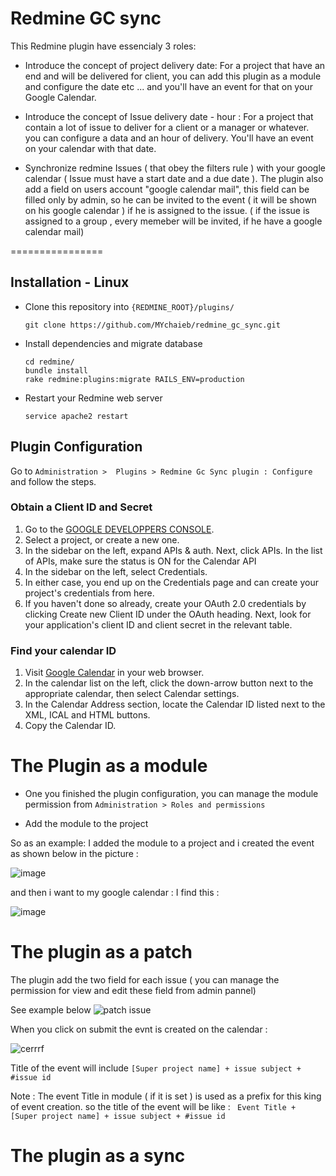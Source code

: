 Redmine GC sync 
================

This Redmine plugin have essencialy 3 roles: 

* Introduce the concept of project delivery date: For a project that have an end and will be delivered for client, you can add this plugin as a module and configure the date etc ... and you'll have an event for that on your Google Calendar. 

* Introduce the concept of Issue delivery date - hour : For a project that contain a lot of issue to deliver for a client or a manager or whatever. you can configure a data and an hour of delivery. You'll have an event on your calendar with that date. 

* Synchronize redmine Issues ( that obey the filters rule ) with your google calendar ( Issue must have a start date and a due date ). The plugin also add a field  on users account "google calendar mail", this field can be filled only by admin, so he can be invited to the event ( it will be shown on his google calendar ) if he is assigned to the issue. ( if the issue is assigned to a group , every memeber will be invited, if he have a google calendar mail)

================
## Installation - Linux
* Clone this repository into ```{REDMINE_ROOT}/plugins/```

	``` git clone https://github.com/MYchaieb/redmine_gc_sync.git ```

* Install dependencies and migrate database
	```console
	cd redmine/
	bundle install
	rake redmine:plugins:migrate RAILS_ENV=production
	```
* Restart your Redmine web server 
	```console 
	service apache2 restart 
	```

## Plugin Configuration

Go to ``` Administration >  Plugins > Redmine Gc Sync plugin : Configure ``` and follow the steps. 

### Obtain a Client ID and Secret  
 1. Go to the [GOOGLE DEVELOPPERS CONSOLE](https://console.developers.google.com/).
 2. Select a project, or create a new one.
 3. In the sidebar on the left, expand APIs & auth. Next, click APIs. In the list of APIs, make sure the status is ON for the Calendar API
 4. In the sidebar on the left, select Credentials.
 5. In either case, you end up on the Credentials page and can create your project's credentials from here.
 6. If you haven't done so already, create your OAuth 2.0 credentials by clicking Create new Client ID under the OAuth heading. Next, look for your application's client ID and client secret in the relevant table.

### Find your calendar ID 
 1. Visit [Google Calendar](https://www.google.com/calendar/) in your web browser.
 2. In the calendar list on the left, click the down-arrow button next to the appropriate calendar, then select Calendar settings.
 3. In the Calendar Address section, locate the Calendar ID listed next to the XML, ICAL and HTML buttons.
 4. Copy the Calendar ID.

 # The Plugin as a module 

 * One you finished the plugin configuration, you can manage the module permission from ```Administration > Roles and permissions ```

 * Add the module to the project 

 So as an example: I added the module to a project and i created the event as shown below in the picture :

 ![image](https://cloud.githubusercontent.com/assets/7374923/12647767/265ec59a-c5d7-11e5-9238-8f5a52c6e313.png)

 and then i want to my google calendar : I find this : 

 ![image](https://cloud.githubusercontent.com/assets/7374923/12647911/d92ccdfc-c5d7-11e5-8ea7-0b09929eeeb5.png)


 # The plugin as a patch 

 The plugin add the two field for each issue ( you can manage the permission for view and edit these field from admin pannel)

 See example below 
 ![patch issue](https://cloud.githubusercontent.com/assets/7374923/12648477/720e758c-c5da-11e5-8947-a3ba458ceff6.png)

 When you click on submit the evnt is created on the calendar : 

 ![cerrrf](https://cloud.githubusercontent.com/assets/7374923/12648522/b21be7cc-c5da-11e5-9c5c-3f760b5b7288.png)

 Title of the event will include  ```[Super project name] + issue subject + #issue id```

 Note : The event Title in module ( if it is set ) is used as a prefix for this king of event creation. 
 so the title of the event will be like : ``` Event Title +  [Super project name] + issue subject + #issue id```

 # The plugin as a sync 